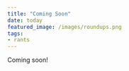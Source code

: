 ```yaml
---
title: "Coming Soon"
date: today
featured_image: /images/roundups.png
tags:
- rants
---
```



Coming soon!